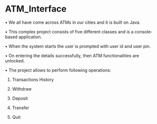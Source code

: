 # ATM_Interface
•	We all have come across ATMs in our cities and it is built on Java. 

•	This complex project consists of five different classes and is a console-based application. 

•	When the system starts the user is prompted with user id and user pin. 

•	On entering the details successfully, then ATM functionalities are unlocked. 

•	The project allows to perform following operations:

1. Transactions History

2.	Withdraw

3.	Deposit

4.	Transfer

5.	Quit
	
